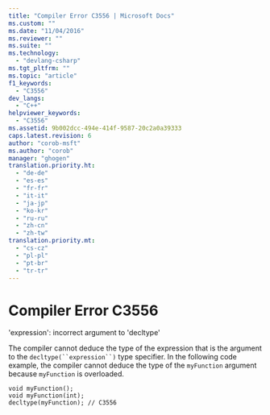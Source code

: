 ```yaml
---
title: "Compiler Error C3556 | Microsoft Docs"
ms.custom: ""
ms.date: "11/04/2016"
ms.reviewer: ""
ms.suite: ""
ms.technology: 
  - "devlang-csharp"
ms.tgt_pltfrm: ""
ms.topic: "article"
f1_keywords: 
  - "C3556"
dev_langs: 
  - "C++"
helpviewer_keywords: 
  - "C3556"
ms.assetid: 9b002dcc-494e-414f-9587-20c2a0a39333
caps.latest.revision: 6
author: "corob-msft"
ms.author: "corob"
manager: "ghogen"
translation.priority.ht: 
  - "de-de"
  - "es-es"
  - "fr-fr"
  - "it-it"
  - "ja-jp"
  - "ko-kr"
  - "ru-ru"
  - "zh-cn"
  - "zh-tw"
translation.priority.mt: 
  - "cs-cz"
  - "pl-pl"
  - "pt-br"
  - "tr-tr"
---
```

# Compiler Error C3556
'expression': incorrect argument to 'decltype'  
  
 The compiler cannot deduce the type of the expression that is the argument to the `decltype(``expression``)` type specifier. In the following code example, the compiler cannot deduce the type of the `myFunction` argument because `myFunction` is overloaded.  
  
```  
void myFunction();  
void myFunction(int);  
decltype(myFunction); // C3556  
```